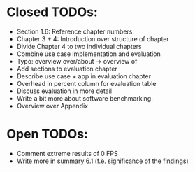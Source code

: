 # Closed TODOs:

- Section 1.6: Reference chapter numbers.
- Chapter 3 + 4: Introduction over structure of chapter
- Divide Chapter 4 to two individual chapters
- Combine use case implementation and evaluation
- Typo: overview over/about -> overview of
- Add sections to evaluation chapter
- Describe use case + app in evaluation chapter
- Overhead in percent column for evaluation table
- Discuss evaluation in more detail
- Write a bit more about software benchmarking. 
- Overview over Appendix

# Open TODOs:
  
- Comment extreme results of 0 FPS
- Write more in summary 6.1 (f.e. significance of the findings)
